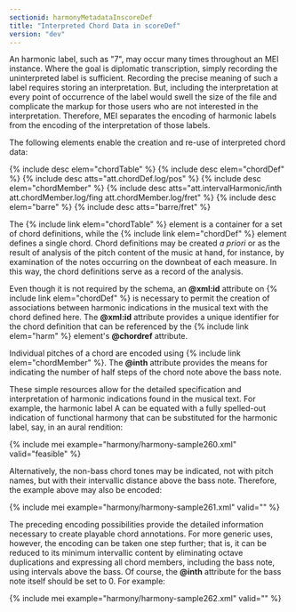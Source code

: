 ```yaml
---
sectionid: harmonyMetadataInscoreDef
title: "Interpreted Chord Data in scoreDef"
version: "dev"
---
```


An harmonic label, such as "7", may occur many times throughout an MEI instance. Where the goal is diplomatic transcription, simply recording the uninterpreted label is sufficient. Recording the precise meaning of such a label requires storing an interpretation. But, including the interpretation at every point of occurrence of the label would swell the size of the file and complicate the markup for those users who are not interested in the interpretation. Therefore, MEI separates the encoding of harmonic labels from the encoding of the interpretation of those labels.

The following elements enable the creation and re-use of interpreted chord data:

{% include desc elem="chordTable" %}
{% include desc elem="chordDef" %}
{% include desc atts="att.chordDef.log/pos" %}
{% include desc elem="chordMember" %}
{% include desc atts="att.intervalHarmonic/inth att.chordMember.log/fing att.chordMember.log/fret" %}
{% include desc elem="barre" %}
{% include desc atts="barre/fret" %}

The {% include link elem="chordTable" %} element is a container for a set of chord definitions, while the {% include link elem="chordDef" %} element defines a single chord. Chord definitions may be created *a priori* or as the result of analysis of the pitch content of the music at hand, for instance, by examination of the notes occurring on the downbeat of each measure. In this way, the chord definitions serve as a record of the analysis.

Even though it is not required by the schema, an **@xml:id** attribute on {% include link elem="chordDef" %} is necessary to permit the creation of associations between harmonic indications in the musical text with the chord defined here. The **@xml:id** attribute provides a unique identifier for the chord definition that can be referenced by the {% include link elem="harm" %} element's **@chordref** attribute.

Individual pitches of a chord are encoded using {% include link elem="chordMember" %}. The **@inth** attribute provides the means for indicating the number of half steps of the chord note above the bass note.

These simple resources allow for the detailed specification and interpretation of harmonic indications found in the musical text. For example, the harmonic label A can be equated with a fully spelled-out indication of functional harmony that can be substituted for the harmonic label, say, in an aural rendition:

{% include mei example="harmony/harmony-sample260.xml" valid="feasible" %}

Alternatively, the non-bass chord tones may be indicated, not with pitch names, but with their intervallic distance above the bass note. Therefore, the example above may also be encoded:

{% include mei example="harmony/harmony-sample261.xml" valid="" %}

The preceding encoding possibilities provide the detailed information necessary to create playable chord annotations. For more generic uses, however, the encoding can be taken one step further; that is, it can be reduced to its minimum intervallic content by eliminating octave duplications and expressing all chord members, including the bass note, using intervals above the bass. Of course, the **@inth** attribute for the bass note itself should be set to 0. For example:

{% include mei example="harmony/harmony-sample262.xml" valid="" %}
